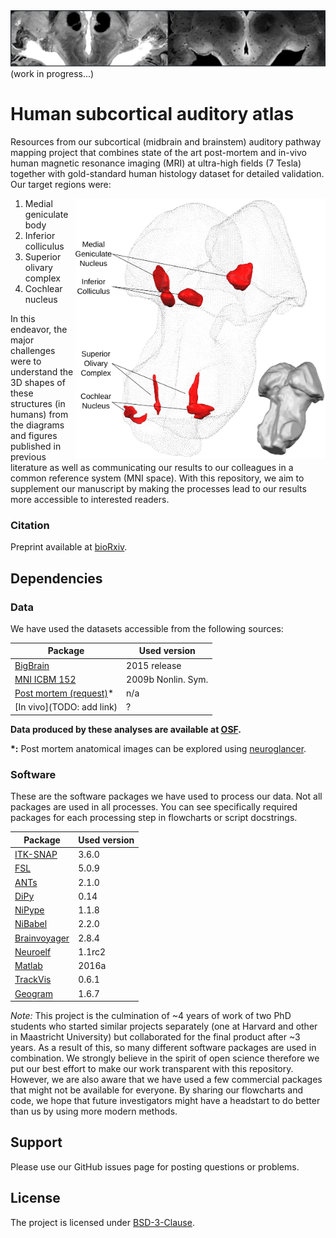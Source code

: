 <img src=readme_visuals/visual_01.svg>
(work in progress...)

# Human subcortical auditory atlas
Resources from our subcortical (midbrain and brainstem) auditory pathway mapping project that combines state of the art post-mortem and in-vivo human magnetic resonance imaging (MRI) at ultra-high fields (7 Tesla) together with gold-standard human histology dataset for detailed validation. Our target regions were:

<img src="readme_visuals/visual_02.svg" width=400 align="right" />

1. Medial geniculate body
2. Inferior colliculus
3. Superior olivary complex
4. Cochlear nucleus

In this endeavor, the major challenges were to understand the 3D shapes of these structures (in humans) from the diagrams and figures published in previous literature as well as communicating our results to our colleagues in a common reference system (MNI space). With this repository, we aim to supplement our manuscript by making the processes lead to our results more accessible to interested readers.

### Citation
Preprint available at [bioRxiv](https://www.biorxiv.org/content/10.1101/568139v1).

## Dependencies

### Data
We have used the datasets accessible from the following sources:

| Package                                                  | Used version |
|----------------------------------------------------------|--------------|
| [BigBrain](https://bigbrain.loris.ca/main.php)           | 2015 release |
| [MNI ICBM 152](http://www.bic.mni.mcgill.ca/ServicesAtlases/ICBM152NLin2009)| 2009b Nonlin. Sym.|
| [Post mortem (request)](http://www.civm.duhs.duke.edu/SharedData/DataSupplements.htm)*| n/a        |
| [In vivo](TODO: add link)                                | ?        |

__Data produced by these analyses are available at [OSF](https://osf.io/hxekn/?view_only=be9ec398304344e8bb694a0658d77ed6).__ 

__*:__ Post mortem anatomical images can be explored using [neuroglancer](http://oms.mit.edu:8080/#!%7B%22layers%22:%7B%22precomputed%22:%7B%22source%22:%22precomputed://http://oms.mit.edu:8080/precomputed%22%2C%22type%22:%22image%22%7D%7D%2C%22navigation%22:%7B%22pose%22:%7B%22position%22:%7B%22voxelSize%22:%5B50000%2C50000%2C50000%5D%2C%22voxelCoordinates%22:%5B789.3259887695312%2C577.9903564453125%2C586.8760986328125%5D%7D%7D%2C%22zoomFactor%22:25513.613430689424%7D%2C%22showSlices%22:false%2C%22layout%22:%224panel%22%7D).

### Software
These are the software packages we have used to process our data. Not all packages are used in all processes. You can see specifically required packages for each processing step in flowcharts or script docstrings.

| Package                                                  | Used version |
|----------------------------------------------------------|--------------|
| [ITK-SNAP](http://www.itksnap.org/)                      | 3.6.0        |
| [FSL](https://fsl.fmrib.ox.ac.uk/fsl)                    | 5.0.9        |
| [ANTs](http://stnava.github.io/ANTs/)                    | 2.1.0        |
| [DiPy](http://nipy.org/dipy/)                            | 0.14         |
| [NiPype](https://nipype.readthedocs.io)                  | 1.1.8        |
| [NiBabel](http://nipy.org/nibabel/)                      | 2.2.0        |
| [Brainvoyager](https://www.brainvoyager.com/)            | 2.8.4        |
| [Neuroelf](http://neuroelf.net/)                         | 1.1rc2       |
| [Matlab](https://www.mathworks.com/products/matlab.html) | 2016a        |
| [TrackVis](http://www.trackvis.org/)                     | 0.6.1        |
| [Geogram](http://alice.loria.fr/software/geogram)        | 1.6.7        |

_Note:_ This project is the culmination of ~4 years of work of two PhD students who started similar projects separately (one at Harvard and other in Maastricht University) but collaborated for the final product after ~3 years. As a result of this, so many different software packages are used in combination. We strongly believe in the spirit of open science therefore we put our best effort to make our work transparent with this repository. However, we are also aware that we have used a few commercial packages that might not be available for everyone. By sharing our flowcharts and code, we hope that future investigators might have a headstart to do better than us by using more modern methods.

## Support

Please use our GitHub issues page for posting questions or problems.

## License
The project is licensed under [BSD-3-Clause](https://opensource.org/licenses/BSD-3-Clause).
